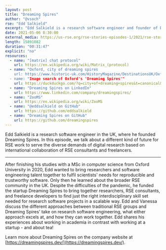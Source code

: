 ```yaml
---
layout: post
title: "Dreaming Spires"
author: "@vsoch"
rse: "Edd Salkield"
excerpt: "Edd Salkield is a research software engineer and founder of Dreaming Spires, a research software consultancy bringing together developers and researchers."
date: 2021-05-06 8:30:00
external_media: https://us-rse.org/rse-stories-episodes-1/2021/rse-stories-edd-salkield-episode-59.mp3
length: 15891082
duration: "00:31:47"
explicit: "no"
resources:
  - name: "[matrix] chat protocol"
    url: https://en.wikipedia.org/wiki/Matrix_(protocol)
  - name: "Oxford, city of dreaming spires
    url: https://www.historic-uk.com/HistoryMagazine/DestinationsUK/Oxford-City-of-Dreaming-Spires/
  - name: "Image search of Oxford's 'Dreaming Spires'"
    url: https://duckduckgo.com/?q=city+of+dreaming+spires&t=canonical&iar=images&iax=images&ia=images
  - name: "Dreaming Spires on LinkedIn"
    url: https://www.linkedin.com/company/dreamingspires/
  - name: "ZooMS"
    url: https://en.wikipedia.org/wiki/ZooMS
  - name: "@eddsalkield on GitHub"
    url: https://github.com/eddsalkield
  - name: "Dreaming Spires on GitHub"
    url: https://github.com/dreamingspires
--- 
```


Edd Salkield is a research software engineer in the UK, where he founded Dreaming Spires.
In this episode, we talk about a different kind of future for RSE work to serve the diverse
demands of digital research based on international collaboration of RSE consultants and
freelancers.

---------

After finishing his studies with a MSc in computer science from Oxford University in 2020,
Edd wanted to bring researchers and software engineering talent together to
fulfil scientists' needs for reproducible and trustworthy software. Only then
he learned about the broader RSE community in the UK.
Despite the difficulties of the pandemic, he funded the startup Dreaming Spires to
bring together researchers, RSE consultants, and freelance developers to find just the right
interdisciplinary skill set needed for research software projects in a scalable way.
Edd and Vanessa discuss the different approaches between traditional RSE groups and
Dreaming Spires' take on research software engineering, what either approach excels at,
and how they can work together. Edd shares his experiences about working in academia
in contrast with working at a startup - and about tea!

Learn more about Dreaming Spires on the company website at
[https://dreamingspires.dev/](https://dreamingspires.dev/).
